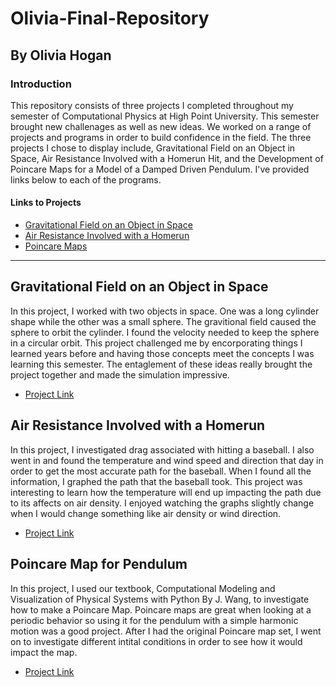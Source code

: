 # Olivia-Final-Repository
## By Olivia Hogan

### Introduction
This repository consists of three projects I completed throughout my semester of Computational Physics at High Point University. This semester brought new challenages as well as new ideas. We worked on a range of projects and programs in order to build confidence in the field. The three projects I chose to display include, Gravitational Field on an Object in Space, Air Resistance Involved with a Homerun Hit, and the Development of Poincare Maps for a Model of a Damped Driven Pendulum. I've provided links below to each of the programs. 

#### Links to Projects 
- [Gravitational Field on an Object in Space](https://github.com/oliviahogan/Olivia-Final-Repository/blob/main/FINAL_PROJECT.ipynb)
- [Air Resistance Involved with a Homerun](https://github.com/oliviahogan/Olivia-Final-Repository/blob/main/PROJECT2.ipynb)
- [Poincare Maps](https://github.com/oliviahogan/Olivia-Final-Repository/blob/main/PROJECT3.ipynb)

---

## Gravitational Field on an Object in Space

In this project, I worked with two objects in space. One was a long cylinder shape while the other was a small sphere. The gravitional field caused the sphere to orbit the cylinder. I found the velocity needed to keep the sphere in a circular orbit. This project challenged me by encorporating things I learned years before and having those concepts meet the concepts I was learning this semester. The entaglement of these ideas really brought the project together and made the simulation impressive. 

- [Project Link](https://github.com/oliviahogan/Olivia-Final-Repository/blob/main/FINAL_PROJECT.ipynb)


## Air Resistance Involved with a Homerun

In this project, I investigated drag associated with hitting a baseball. I also went in and found the temperature and wind speed and direction that day in order to get the most accurate path for the baseball. When I found all the information, I graphed the path that the baseball took. This project was interesting to learn how the temperature will end up impacting the path due to its affects on air density. I enjoyed watching the graphs slightly change when I would change something like air density or wind direction.

- [Project Link](https://github.com/oliviahogan/Olivia-Final-Repository/blob/main/PROJECT2.ipynb)


## Poincare Map for Pendulum

In this project, I used our textbook, Computational Modeling and Visualization of Physical Systems with Python By J. Wang, to investigate how to make a Poincare Map. Poincare maps are great when looking at a periodic behavior so using it for the pendulum with a simple harmonic motion was a good project. After I had the original Poincare map set, I went on to investigate different intital conditions in order to see how it would impact the map.

- [Project Link](https://github.com/oliviahogan/Olivia-Final-Repository/blob/main/PROJECT3.ipynb)




